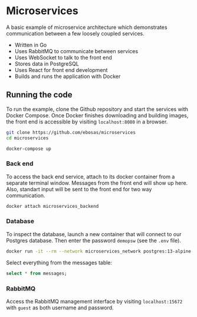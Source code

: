 # Microservices

A basic example of microservice architecture which demonstrates communication between a few loosely coupled services.

* Written in Go
* Uses RabbitMQ to communicate between services
* Uses WebSocket to talk to the front end
* Stores data in PostgreSQL
* Uses React for front end development
* Builds and runs the application with Docker

## Running the code

To run the example, clone the Github repository and start the services with Docker Compose. Once Docker finishes downloading and building images, the front end is accessible by visiting `localhost:8080` in a browser.

```bash
git clone https://github.com/ebosas/microservices
cd microservices
```
```bash
docker-compose up
```

### Back end

To access the back end service, attach to its docker container from a separate terminal window. Messages from the front end will show up here. Also, standart input will be sent to the front end for two way communication.

```bash
docker attach microservices_backend
```

### Database

To inspect the database, launch a new container that will connect to our Postgres database. Then enter the password `demopsw` (see the `.env` file).

```bash
docker run -it --rm --network microservices_network postgres:13-alpine psql -h postgres -U postgres -d microservices
```

Select everything from the messages table:

```sql
select * from messages;
```

### RabbitMQ

Access the RabbitMQ management interface by visiting `localhost:15672` with `guest` as both username and password.
